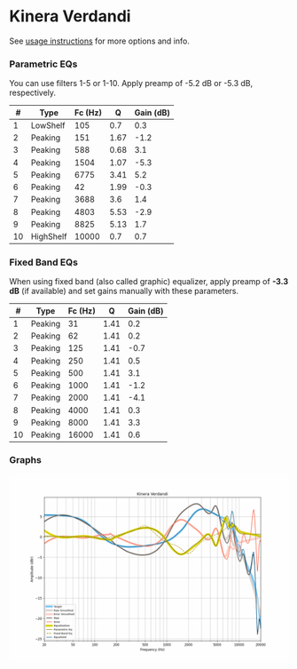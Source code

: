 # Kinera Verdandi
See [usage instructions](https://github.com/jaakkopasanen/AutoEq#usage) for more options and info.

### Parametric EQs
You can use filters 1-5 or 1-10. Apply preamp of -5.2 dB or -5.3 dB, respectively.

|   # | Type      |   Fc (Hz) |    Q |   Gain (dB) |
|-----|-----------|-----------|------|-------------|
|   1 | LowShelf  |       105 | 0.7  |         0.3 |
|   2 | Peaking   |       151 | 1.67 |        -1.2 |
|   3 | Peaking   |       588 | 0.68 |         3.1 |
|   4 | Peaking   |      1504 | 1.07 |        -5.3 |
|   5 | Peaking   |      6775 | 3.41 |         5.2 |
|   6 | Peaking   |        42 | 1.99 |        -0.3 |
|   7 | Peaking   |      3688 | 3.6  |         1.4 |
|   8 | Peaking   |      4803 | 5.53 |        -2.9 |
|   9 | Peaking   |      8825 | 5.13 |         1.7 |
|  10 | HighShelf |     10000 | 0.7  |         0.7 |

### Fixed Band EQs
When using fixed band (also called graphic) equalizer, apply preamp of **-3.3 dB** (if available) and set gains manually with these parameters.

|   # | Type    |   Fc (Hz) |    Q |   Gain (dB) |
|-----|---------|-----------|------|-------------|
|   1 | Peaking |        31 | 1.41 |         0.2 |
|   2 | Peaking |        62 | 1.41 |         0.2 |
|   3 | Peaking |       125 | 1.41 |        -0.7 |
|   4 | Peaking |       250 | 1.41 |         0.5 |
|   5 | Peaking |       500 | 1.41 |         3.1 |
|   6 | Peaking |      1000 | 1.41 |        -1.2 |
|   7 | Peaking |      2000 | 1.41 |        -4.1 |
|   8 | Peaking |      4000 | 1.41 |         0.3 |
|   9 | Peaking |      8000 | 1.41 |         3.3 |
|  10 | Peaking |     16000 | 1.41 |         0.6 |

### Graphs
![](./Kinera%20Verdandi.png)
